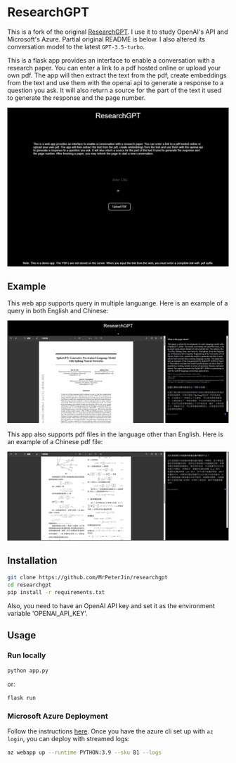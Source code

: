 # ResearchGPT

This is a fork of the original [ResearchGPT](https://github.com/mukulpatnaik/researchgpt). I use it to study OpenAI's API and Microsoft's Azure. Partial original README is below. I also altered its conversation model to the latest `GPT-3.5-turbo`.

This is a flask app provides an interface to enable a conversation with a research paper. You can enter a link to a pdf hosted online or upload your own pdf. The app will then extract the text from the pdf, create embeddings from the text and use them with the openai api to generate a response to a question you ask. It will also return a source for the part of the text it used to generate the response and the page number.

![home](/home.png)

## Example 
This web app supports query in multiple languange. Here is an example of a query in both English and Chinese:

![demo](/demo.png)

This app also supports pdf files in the language other than English. Here is an example of a Chinese pdf file:

![demo2](/demo2.png)
## Installation

```bash
git clone https://github.com/MrPeterJin/researchgpt
cd researchgpt
pip install -r requirements.txt
```

Also, you need to have an OpenAI API key and set it as the environment variable 'OPENAI_API_KEY'.

## Usage

### Run locally

```bash
python app.py
```

or:

```bash
flask run
```

### Microsoft Azure Deployment

Follow the instructions [here](https://learn.microsoft.com/zh-cn/azure/app-service/quickstart-python?tabs=flask%2Cwindows%2Cazure-cli%2Cvscode-deploy%2Cdeploy-instructions-azportal%2Cterminal-bash%2Cdeploy-instructions-zip-azcli). Once you have the azure cli set up with `az login`, you can deploy with streamed logs:

```bash
az webapp up --runtime PYTHON:3.9 --sku B1 --logs
```
